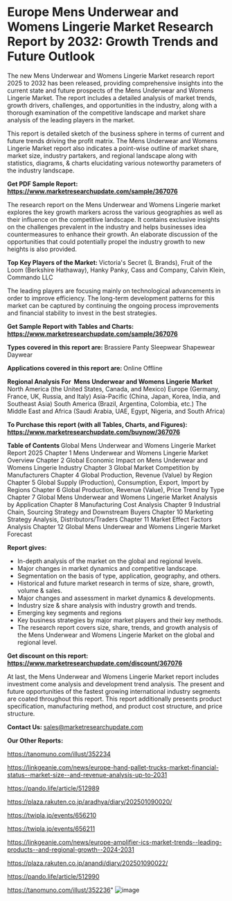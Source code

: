 # Europe Mens Underwear and Womens Lingerie Market Research Report by 2032: Growth Trends and Future Outlook

The new Mens Underwear and Womens Lingerie Market research report 2025 to 2032 has been released, providing comprehensive insights into the current state and future prospects of the Mens Underwear and Womens Lingerie Market. The report includes a detailed analysis of market trends, growth drivers, challenges, and opportunities in the industry, along with a thorough examination of the competitive landscape and market share analysis of the leading players in the market.

This report is detailed sketch of the business sphere in terms of current and future trends driving the profit matrix. The Mens Underwear and Womens Lingerie Market report also indicates a point-wise outline of market share, market size, industry partakers, and regional landscape along with statistics, diagrams, &amp; charts elucidating various noteworthy parameters of the industry landscape.

<strong><b>Get PDF Sample Report: <a href=https://www.marketresearchupdate.com/sample/367076>https://www.marketresearchupdate.com/sample/367076</a></b></strong>

The research report on the Mens Underwear and Womens Lingerie market explores the key growth markers across the various geographies as well as their influence on the competitive landscape. It contains exclusive insights on the challenges prevalent in the industry and helps businesses idea countermeasures to enhance their growth. An elaborate discussion of the opportunities that could potentially propel the industry growth to new heights is also provided.

<strong><b>Top Key Players of the Market:
</b></strong>Victoria's Secret (L Brands), Fruit of the Loom (Berkshire Hathaway), Hanky Panky, Cass and Company, Calvin Klein, Commando LLC<strong><b>
</b></strong>

The leading players are focusing mainly on technological advancements in order to improve efficiency. The long-term development patterns for this market can be captured by continuing the ongoing process improvements and financial stability to invest in the best strategies.

<strong><b>Get Sample Report with Tables and Charts: <a href=https://www.marketresearchupdate.com/sample/367076>https://www.marketresearchupdate.com/sample/367076</a></b></strong>

<strong><b>Types covered in this report are:
</b></strong>Brassiere
Panty
Sleepwear
Shapewear
Daywear<strong><b>
</b></strong>

<strong><b>Applications covered in this report are:
</b></strong>Online
Offline<strong><b>
</b></strong>

<strong><b>Regional Analysis For  Mens Underwear and Womens Lingerie Market</b></strong><strong><b>
</b></strong>North America (the United States, Canada, and Mexico)
Europe (Germany, France, UK, Russia, and Italy)
Asia-Pacific (China, Japan, Korea, India, and Southeast Asia)
South America (Brazil, Argentina, Colombia, etc.)
The Middle East and Africa (Saudi Arabia, UAE, Egypt, Nigeria, and South Africa)

<strong><b>To Purchase this report (with all Tables, Charts, and Figures): <a href=https://www.marketresearchupdate.com/buynow/367076>https://www.marketresearchupdate.com/buynow/367076</a></b></strong>

<strong><b>Table of Contents</b></strong><strong><b>
</b></strong>Global Mens Underwear and Womens Lingerie Market Report 2025
Chapter 1 Mens Underwear and Womens Lingerie Market Overview
Chapter 2 Global Economic Impact on Mens Underwear and Womens Lingerie Industry
Chapter 3 Global Market Competition by Manufacturers
Chapter 4 Global Production, Revenue (Value) by Region
Chapter 5 Global Supply (Production), Consumption, Export, Import by Regions
Chapter 6 Global Production, Revenue (Value), Price Trend by Type
Chapter 7 Global Mens Underwear and Womens Lingerie Market Analysis by Application
Chapter 8 Manufacturing Cost Analysis
Chapter 9 Industrial Chain, Sourcing Strategy and Downstream Buyers
Chapter 10 Marketing Strategy Analysis, Distributors/Traders
Chapter 11 Market Effect Factors Analysis
Chapter 12 Global Mens Underwear and Womens Lingerie Market Forecast

<strong><b>Report gives:</b></strong>

- In-depth analysis of the market on the global and regional levels.
- Major changes in market dynamics and competitive landscape.
- Segmentation on the basis of type, application, geography, and others.
- Historical and future market research in terms of size, share, growth, volume &amp; sales.
- Major changes and assessment in market dynamics &amp; developments.
- Industry size &amp; share analysis with industry growth and trends.
- Emerging key segments and regions
- Key business strategies by major market players and their key methods.
- The research report covers size, share, trends, and growth analysis of the Mens Underwear and Womens Lingerie Market on the global and regional level.

<strong><b>Get discount on this report: <a href=https://www.marketresearchupdate.com/discount/367076>https://www.marketresearchupdate.com/discount/367076</a></b></strong>

At last, the Mens Underwear and Womens Lingerie Market report includes investment come analysis and development trend analysis. The present and future opportunities of the fastest growing international industry segments are coated throughout this report. This report additionally presents product specification, manufacturing method, and product cost structure, and price structure.

<strong><b>Contact Us:
</b></strong>sales@marketresearchupdate.com

<strong>Our Other Reports:</strong>

<a href=https://tanomuno.com/illust/352234>https://tanomuno.com/illust/352234</a>

<a href=https://linkgeanie.com/news/europe-hand-pallet-trucks-market-financial-status--market-size--and-revenue-analysis-up-to-2031>https://linkgeanie.com/news/europe-hand-pallet-trucks-market-financial-status--market-size--and-revenue-analysis-up-to-2031</a>

<a href=https://pando.life/article/512989>https://pando.life/article/512989</a>

<a href=https://plaza.rakuten.co.jp/aradhya/diary/202501090020/>https://plaza.rakuten.co.jp/aradhya/diary/202501090020/</a>

<a href=https://twipla.jp/events/656210>https://twipla.jp/events/656210</a>

<a href=https://twipla.jp/events/656211>https://twipla.jp/events/656211</a>

<a href=https://linkgeanie.com/news/europe-amplifier-ics-market-trends--leading-products--and-regional-growth--2024-2031>https://linkgeanie.com/news/europe-amplifier-ics-market-trends--leading-products--and-regional-growth--2024-2031</a>

<a href=https://plaza.rakuten.co.jp/anandi/diary/202501090022/>https://plaza.rakuten.co.jp/anandi/diary/202501090022/</a>

<a href=https://pando.life/article/512990>https://pando.life/article/512990</a>

<a href=https://tanomuno.com/illust/352236>https://tanomuno.com/illust/352236</a>"
![image](https://github.com/user-attachments/assets/c08635d3-410b-4cd5-be97-18545c89094e)
